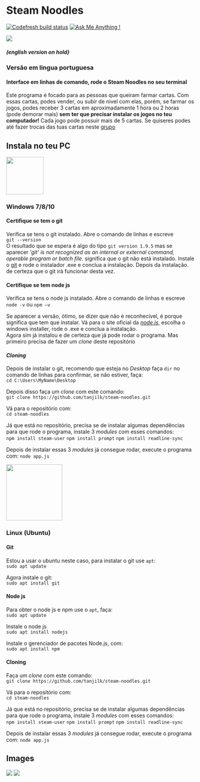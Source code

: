 Steam Noodles
=============
[![Codefresh build status]( https://g.codefresh.io/api/badges/pipeline/noneidonthv/steam-noodles?type=cf-1&key=eyJhbGciOiJIUzI1NiJ9.NWYzNWE0MjA4NDI2NmFlZDdjNzkxZTdh.URHgXcUNZvaKN5ikD9PzODmOE3aUgmFZOQ6_9rJnomc)]( https://g.codefresh.io/pipelines/edit/new/builds?id=5f47dbc86db0ba7abd3c93de&pipeline=steam-noodles)
[![Ask Me Anything !](https://img.shields.io/badge/Ask%20me-anything-1abc9c.svg)](https://steamcommunity.com/id/tanjil)


![](https://raw.githubusercontent.com/tanjilk/steam-noodles/master/Steam_Logo.png)  
##### (english version on hold)
### Versão em lingua portuguesa
#### Interface em linhas de comando, rode o Steam Noodles no seu terminal

Este programa é focado para as pessoas que queiram farmar cartas. Com essas cartas, podes vender, ou subir de nivel com elas, porém, se farmar os jogos, podes receber 3 cartas em aproximadamente 1 hora ou 2 horas (pode demorar mais) **sem ter que precisar instalar os jogos no teu computador!**  Cada jogo pode possuir mais de 5 cartas. Se quiseres podes até fazer trocas das tuas cartas neste [grupo](https://steamcommunity.com/groups/tradingcards)  

## Instala no teu PC


<img src="https://raw.githubusercontent.com/tanjilk/steam-noodles/master/Windows-10-Small-Logo.png" width="100" height="100">  
  
 ### Windows 7/8/10
#### Certifique se tem o git
Verifica se tens o git instalado. Abre o comando de linhas e escreve  
`git --version`  
O resultado que se espera é algo do tipo `git version 1.9.5` mas se aparecer *'git' is not recognized as an internal or external command, operable program or batch file.* significa que o git não está instalado.
Instale o [git](https://git-scm.com/download/win) e rode o instalador .exe  e conclua a instalação. Depois da instalação. de certeza que o git irá funcionar desta vez.

#### Certifique se tem node js
Verifica se tens o node js instalado. Abre o comando de linhas e escreve  
`node -v` ou `npm –v`  
  
Se aparecer a versão, ótimo, se dizer que não é reconhecivel, é porque significa que tem que instalar.
Vá para o site oficial da [*node.js*](https://nodejs.org/en/download/), escolha o windows installer, rode o .exe e conclua a instalação.  
Agora sim já instalou e de certeza que já pode rodar o programa. Mas primeiro precisa de fazer um *clone* deste repositório

#### *Cloning*
Depois de instalar o git, recomendo que esteja no *Desktop* faça `dir` no comando de linhas para confirmar, se não estiver, faça:  
`cd C:\Users\MyName\Desktop`  
  
Depois disso faça um *clone* com este comando:  
`git clone https://github.com/tanjilk/steam-noodles.git`  
  
Vá para o repositório com:  
`cd steam-noodles`  
  
Já que está no repositório, precisa se de instalar algumas dependências para que rode o programa, instale 3 *modules* com esses comandos:  
`npm install steam-user`
`npm install prompt`
`npm install readline-sync`  
  
Depois de instalar essas 3 *modules* já consegue rodar, execute o programa com: 
`node app.js`  
  
  
<img src="https://raw.githubusercontent.com/tanjilk/steam-noodles/master/ab83a72375405b94a89cbdd0f944604b-ubuntu-logo-by-vexels.png" width="150" height="150">  


### Linux (Ubuntu)  
#### Git
Estou a usar o ubuntu neste caso, para instalar o git use `apt`:  
`sudo apt update`  
   
Agora instale o git:  
`sudo apt install git`
  
  
#### Node js
Para obter o node js e npm use o `apt`, faça:   
`sudo apt update`   
  
Instale o node js  
`sudo apt install nodejs`  
  
Instale o gerenciador de pacotes Node.js, com:  
`sudo apt install npm`  

#### Cloning
Faça um *clone* com este comando:  
`git clone https://github.com/tanjilk/steam-noodles.git`  
  
Vá para o repositório com:  
`cd steam-noodles`  
  
Já que está no repositório, precisa se de instalar algumas dependências para que rode o programa, instale 3 *modules* com esses comandos:  
`npm install steam-user`
`npm install prompt`
`npm install readline-sync`  
  
Depois de instalar essas 3 *modules* já consegue rodar, execute o programa com: 
`node app.js`

## Images  

<img src="https://raw.githubusercontent.com/tanjilk/steam-noodles/master/shsnoodles.png">  
  
<img src="https://raw.githubusercontent.com/tanjilk/steam-noodles/master/screen3.jpg"> 
